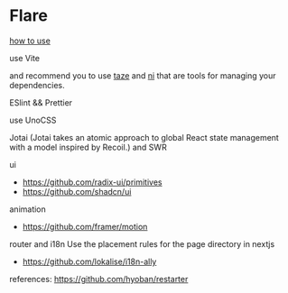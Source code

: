 # Flare

[how to use](https://github.com/FlareZone/flare_app/edit/main/how_to_use.md)

use Vite

and recommend you to use [taze](https://github.com/antfu/taze) and [ni](https://github.com/antfu/ni) that are tools for managing your dependencies.

ESlint && Prettier

use UnoCSS

Jotai (Jotai takes an atomic approach to global React state management with a model inspired by Recoil.) and SWR

ui
- https://github.com/radix-ui/primitives
- https://github.com/shadcn/ui

animation
- https://github.com/framer/motion

router and i18n
Use the placement rules for the page directory in nextjs
- https://github.com/lokalise/i18n-ally

references:
https://github.com/hyoban/restarter
